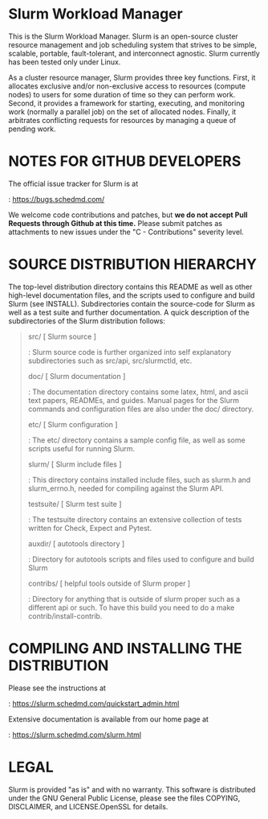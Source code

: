 # Slurm Workload Manager

This is the Slurm Workload Manager. Slurm is an open-source cluster
resource management and job scheduling system that strives to be simple,
scalable, portable, fault-tolerant, and interconnect agnostic. Slurm
currently has been tested only under Linux.

As a cluster resource manager, Slurm provides three key functions.
First, it allocates exclusive and/or non-exclusive access to resources
(compute nodes) to users for some duration of time so they can perform
work. Second, it provides a framework for starting, executing, and
monitoring work (normally a parallel job) on the set of allocated nodes.
Finally, it arbitrates conflicting requests for resources by managing a
queue of pending work.

# NOTES FOR GITHUB DEVELOPERS

The official issue tracker for Slurm is at

:   <https://bugs.schedmd.com/>

We welcome code contributions and patches, but **we do not accept Pull
Requests through Github at this time.** Please submit patches as
attachments to new issues under the \"C - Contributions\" severity
level.

# SOURCE DISTRIBUTION HIERARCHY

The top-level distribution directory contains this README as well as
other high-level documentation files, and the scripts used to configure
and build Slurm (see INSTALL). Subdirectories contain the source-code
for Slurm as well as a test suite and further documentation. A quick
description of the subdirectories of the Slurm distribution follows:

> src/ \[ Slurm source \]
>
> :   Slurm source code is further organized into self explanatory
>     subdirectories such as src/api, src/slurmctld, etc.
>
> doc/ \[ Slurm documentation \]
>
> :   The documentation directory contains some latex, html, and ascii
>     text papers, READMEs, and guides. Manual pages for the Slurm
>     commands and configuration files are also under the doc/
>     directory.
>
> etc/ \[ Slurm configuration \]
>
> :   The etc/ directory contains a sample config file, as well as some
>     scripts useful for running Slurm.
>
> slurm/ \[ Slurm include files \]
>
> :   This directory contains installed include files, such as slurm.h
>     and slurm_errno.h, needed for compiling against the Slurm API.
>
> testsuite/ \[ Slurm test suite \]
>
> :   The testsuite directory contains an extensive collection of tests
>     written for Check, Expect and Pytest.
>
> auxdir/ \[ autotools directory \]
>
> :   Directory for autotools scripts and files used to configure and
>     build Slurm
>
> contribs/ \[ helpful tools outside of Slurm proper \]
>
> :   Directory for anything that is outside of slurm proper such as a
>     different api or such. To have this build you need to do a make
>     contrib/install-contrib.

# COMPILING AND INSTALLING THE DISTRIBUTION

Please see the instructions at

:   <https://slurm.schedmd.com/quickstart_admin.html>

Extensive documentation is available from our home page at

:   <https://slurm.schedmd.com/slurm.html>

# LEGAL

Slurm is provided \"as is\" and with no warranty. This software is
distributed under the GNU General Public License, please see the files
COPYING, DISCLAIMER, and LICENSE.OpenSSL for details.
